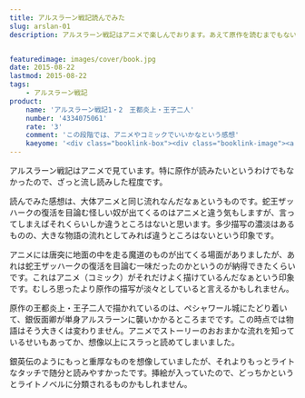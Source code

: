 ```yaml
---
title: アルスラーン戦記読んでみた
slug: arslan-01
description: アルスラーン戦記はアニメで楽しんでおります。あえて原作を読むまでもないかなとも思ったのですが、一応読んでみました。細かい部分に多少の違いはあれど、ストーリーはアニメとほぼ変わりません。想像していたよりライトなタッチで読みやすかったです。


featuredimage: images/cover/book.jpg
date: 2015-08-22
lastmod: 2015-08-22
tags: 
    - アルスラーン戦記
product:
    name: 'アルスラーン戦記1・2　王都炎上・王子二人'
    number: '4334075061'
    rate: '3'
    comment: 'この段階では、アニメやコミックでいいかなという感想'
    kaeyome: '<div class="booklink-box"><div class="booklink-image"><a href="http://www.amazon.co.jp/exec/obidos/asin/4334075061/illusionspace-22/" target="_blank" ><img src="https://ecx.images-amazon.com/images/I/51xYqNibovL._SL160_.jpg" style="border: none;" /></a></div><div class="booklink-info"><div class="booklink-name"><a href="http://www.amazon.co.jp/exec/obidos/asin/4334075061/illusionspace-22/" target="_blank" >王都炎上・王子二人 ―アルスラーン戦記(1)(2) (カッパ・ノベルス)</a><div class="booklink-powered-date">posted with <a href="http://yomereba.com" rel="nofollow" target="_blank">ヨメレバ</a></div></div><div class="booklink-detail">田中 芳樹 光文社 2003-02-21    </div><div class="booklink-link2"><div class="shoplinkamazon"><a href="http://www.amazon.co.jp/exec/obidos/asin/4334075061/illusionspace-22/" target="_blank" >Amazon</a></div><div class="shoplinkkindle"><a href="http://www.amazon.co.jp/gp/search?keywords=%89%A4%93s%89%8A%8F%E3%81E%89%A4%8Eq%93%F1%90l%20%81%5C%83A%83%8B%83X%83%89%81%5B%83%93%90%ED%8BL%281%29%282%29%20%28%83J%83b%83p%81E%83m%83x%83%8B%83X%29&__mk_ja_JP=%83J%83%5E%83J%83i&url=node%3D2275256051&tag=illusionspace-22" target="_blank" >Kindle</a></div><div class="shoplinkrakuten"><a href="http://hb.afl.rakuten.co.jp/hgc/11acbc01.369b1bf6.11acbc02.cabf9fe9/?pc=http%3A%2F%2Fbooks.rakuten.co.jp%2Frb%2F1530832%2F%3Fscid%3Daf_ich_link_urltxt%26m%3Dhttp%3A%2F%2Fm.rakuten.co.jp%2Fev%2Fbook%2F" target="_blank" >楽天ブックス</a></div>                  	  <div class="shoplinkkino"><a href="http://ck.jp.ap.valuecommerce.com/servlet/referral?sid=3085416&pid=882196163&vc_url=http%3A%2F%2Fwww.kinokuniya.co.jp%2Ff%2Fdsg-01-9784334075064" target="_blank" >紀伊國屋書店<img src="https://ad.jp.ap.valuecommerce.com/servlet/gifbanner?sid=3085416&pid=882196163" height="1" width="1" border="0"></a></div>	  	  	</div></div><div class="booklink-footer"></div></div>'
---
```


アルスラーン戦記はアニメで見ています。特に原作が読みたいというわけでもなかったので、ざっと流し読みした程度です。

読んでみた感想は、大体アニメと同じ流れなんだなぁというものです。蛇王ザッハークの復活を目論む怪しい奴が出てくるのはアニメと違う気もしますが、言ってしまえばそれくらいしか違うところはないと思います。多少描写の濃淡はあるものの、大きな物語の流れとしてみれば違うところはないという印象です。

アニメには唐突に地面の中を走る魔道のものが出てくる場面がありましたが、あれは蛇王ザッハークの復活を目論む一味だったのかというのが納得できたくらいです。これはアニメ（コミック）がそれだけよく描けているんだなぁという印象です。むしろ思ったより原作の描写が淡々としていると言えるかもしれません。

原作の王都炎上・王子二人で描かれているのは、ペシャワール城にたどり着いて、銀仮面卿が単身アルスラーンに襲いかかるところまでです。この時点では物語はそう大きくは変わりません。アニメでストーリーのおおまかな流れを知っているせいもあってか、想像以上にスラっと読めてしまいました。

銀英伝のようにもっと重厚なものを想像していましたが、それよりもっとライトなタッチで随分と読みやすかったです。挿絵が入っていたので、どっちかというとライトノベルに分類されるものかもしれません。


  